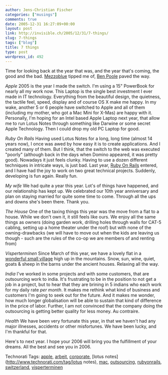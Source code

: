 ```yaml
---
author: Jens-Christian Fischer
categories: ["musings"]
comments: true
date: 2005-12-31 16:27:09+00:00
layout: post
link: http://invisible.ch/2005/12/31/7-things/
slug: 7-things
tags: ["blog"]
title: 7 things
type: post
wordpress_id: 492
---
```


Time for looking back at the year that was, and the year that's coming, the good and the bad. [Mezzoblue][1] tipped me of, [Ben Poole][2] paved the way.

*Apple* 2005 is the year I made the switch. I'm using a 15" PowerBook for nearly all my work now. This Laptop is the single best investment I ever made in IT technology. Everything from the beautiful design, the quietness, the tactile feel, speed, display and of course OS X make me happy. In my wake, another 5 or 6 people have switched to Apple and all of them (including my mother, who got a Mac Mini for X-Mas) are happy with it. Personally, I'm hoping for an Intel based Apple Laptop next year, that allow me to run Lotus Notes through something like Darwine or some secret Apple Technology. Then I could drop my old PC Laptop for good.

*Ruby On Rails* Having used Lotus Notes for a long, long time (almost 14 years now), I once was awed by how easy it is to create applications. And I created many of them. But I think, that the switch to the web was executed "poorly" (although back in the days when Domino appeared, it was pretty good). Nowadays it just feels clunky. Having to use a dozen different techniques in intricate ways, is just bad. Last year, [Ruby On Rails][3] entered, and I have had the joy to work on two great technical projects. Suddenly, developing is fun again. Really fun.

*My wife* We had quite a year this year. Lot's of things have happened, and our relationship has kept up. We celebrated our 10th year anniversary and plan on staying married for quite some time to come. Through all the ups and downs she's been there. Thank you.

*The House* One of the taxing things this year was the move from a flat to a house. While we don't own it, it still feels like ours. We enjoy all the same things as owners (doing garden work, drilling holes through walls for CAT-5 cabling, setting up a home theater under the roof) but with none of the owning-drawbacks (we will have to move out when the kids are leaving us though - such are the rules of the co-op we are members of and renting from)

*Visperterminen* Since March of this year, we have a lovely flat in a [wonderful small village][4] high up in the mountains. Snow, sun, wine, quiet, goats & sheep in the barns under the ancient houses. Relaxing all the way.

*India* I've worked in some projects and with some customers, that are outsourcing work to india. It's frustrating to be in the position to not get a job in a project, but to hear that they are brining in 5 indians who each work for my daily rate _per month_. It makes me rethink what kind of business and customers I'm going to seek out for the future. And it makes me wonder, how much longer globalisation will be able to sustain that kind of difference in the price of labor. Further, I am not convinced that the company doing the outsourcing is getting better quality for less money. Au contraire.

*Health* We have been very fortunate this year, in that we haven't had any major illnesses, accidents or other misfortunes. We have been lucky, and I'm thankful for that. 

Here's to next year. I hope your 2006 will bring you the fulfillment of your dreams. All the best and see you in 2006.

[1]: http://mezzoblue.com/archives/2005/12/29/7_things/
[2]: http://www.benpoole.com/weblog/200512302304
[3]: http://www.rubyonrails.org
[4]: http://www.visperterminen.ch


Technorati Tags: [apple](http://www.technorati.com/tag/apple), [arbeit](http://www.technorati.com/tag/arbeit), [corporate](http://www.technorati.com/tag/corporate), [lotus notes](http://www.technorati.com/tag/lotus notes), [mac](http://www.technorati.com/tag/mac), [outsourcing](http://www.technorati.com/tag/outsourcing), [rubyonrails](http://www.technorati.com/tag/rubyonrails), [switzerland](http://www.technorati.com/tag/switzerland), [visperterminen](http://www.technorati.com/tag/visperterminen)

